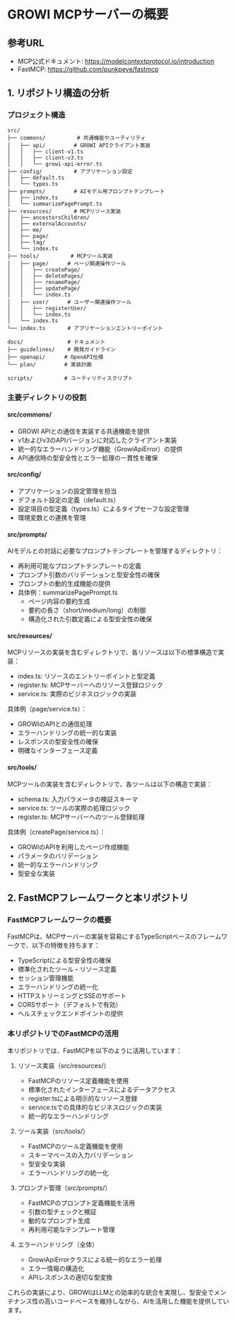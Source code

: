 # GROWI MCPサーバーの概要

## 参考URL
- MCP公式ドキュメント: https://modelcontextprotocol.io/introduction
- FastMCP: https://github.com/punkpeye/fastmcp

## 1. リポジトリ構造の分析

### プロジェクト構造
```
src/
├── commons/          # 共通機能やユーティリティ
│   ├── api/         # GROWI APIクライアント実装
│   │   ├── client-v1.ts
│   │   ├── client-v3.ts
│   │   └── growi-api-error.ts
├── config/          # アプリケーション設定
│   ├── default.ts
│   └── types.ts
├── prompts/         # AIモデル用プロンプトテンプレート
│   ├── index.ts
│   └── summarizePagePrompt.ts
├── resources/       # MCPリソース実装
│   ├── ancestorsChildren/
│   ├── externalAccounts/
│   ├── me/
│   ├── page/
│   ├── tag/
│   └── index.ts
├── tools/          # MCPツール実装
│   ├── page/      # ページ関連操作ツール
│   │   ├── createPage/
│   │   ├── deletePages/
│   │   ├── renamePage/
│   │   ├── updatePage/
│   │   └── index.ts
│   ├── user/      # ユーザー関連操作ツール
│   │   ├── registerUser/
│   │   └── index.ts
│   └── index.ts
└── index.ts       # アプリケーションエントリーポイント

docs/              # ドキュメント
├── guidelines/    # 開発ガイドライン
├── openapi/      # OpenAPI仕様
└── plan/         # 実装計画

scripts/          # ユーティリティスクリプト
```

### 主要ディレクトリの役割

#### src/commons/
- GROWI APIとの通信を実装する共通機能を提供
- v1およびv3のAPIバージョンに対応したクライアント実装
- 統一的なエラーハンドリング機能（GrowiApiError）の提供
- API通信時の型安全性とエラー処理の一貫性を確保

#### src/config/
- アプリケーションの設定管理を担当
- デフォルト設定の定義（default.ts）
- 設定項目の型定義（types.ts）によるタイプセーフな設定管理
- 環境変数との連携を管理

#### src/prompts/
AIモデルとの対話に必要なプロンプトテンプレートを管理するディレクトリ：
- 再利用可能なプロンプトテンプレートの定義
- プロンプト引数のバリデーションと型安全性の確保
- プロンプトの動的生成機能の提供
- 具体例：summarizePagePrompt.ts
  - ページ内容の要約生成
  - 要約の長さ（short/medium/long）の制御
  - 構造化された引数定義による型安全性の確保

#### src/resources/
MCPリソースの実装を含むディレクトリで、各リソースは以下の標準構造で実装：
- index.ts: リソースのエントリーポイントと型定義
- register.ts: MCPサーバーへのリソース登録ロジック
- service.ts: 実際のビジネスロジックの実装

具体例（page/service.ts）：
- GROWIのAPIとの通信処理
- エラーハンドリングの統一的な実装
- レスポンスの型安全性の確保
- 明確なインターフェース定義

#### src/tools/
MCPツールの実装を含むディレクトリで、各ツールは以下の構造で実装：
- schema.ts: 入力パラメータの検証スキーマ
- service.ts: ツールの実際の処理ロジック
- register.ts: MCPサーバーへのツール登録処理

具体例（createPage/service.ts）：
- GROWIのAPIを利用したページ作成機能
- パラメータのバリデーション
- 統一的なエラーハンドリング
- 型安全な実装

## 2. FastMCPフレームワークと本リポジトリ

### FastMCPフレームワークの概要
FastMCPは、MCPサーバーの実装を容易にするTypeScriptベースのフレームワークで、以下の特徴を持ちます：

- TypeScriptによる型安全性の確保
- 標準化されたツール・リソース定義
- セッション管理機能
- エラーハンドリングの統一化
- HTTPストリーミングとSSEのサポート
- CORSサポート（デフォルトで有効）
- ヘルスチェックエンドポイントの提供

### 本リポジトリでのFastMCPの活用

本リポジトリでは、FastMCPを以下のように活用しています：

1. リソース実装（src/resources/）
   - FastMCPのリソース定義機能を使用
   - 標準化されたインターフェースによるデータアクセス
   - register.tsによる明示的なリソース登録
   - service.tsでの具体的なビジネスロジックの実装
   - 統一的なエラーハンドリング

2. ツール実装（src/tools/）
   - FastMCPのツール定義機能を使用
   - スキーマベースの入力バリデーション
   - 型安全な実装
   - エラーハンドリングの統一化

3. プロンプト管理（src/prompts/）
   - FastMCPのプロンプト定義機能を活用
   - 引数の型チェックと検証
   - 動的なプロンプト生成
   - 再利用可能なテンプレート管理

4. エラーハンドリング（全体）
   - GrowiApiErrorクラスによる統一的なエラー処理
   - エラー情報の構造化
   - APIレスポンスの適切な型変換

これらの実装により、GROWIはLLMとの効率的な統合を実現し、型安全でメンテナンス性の高いコードベースを維持しながら、AIを活用した機能を提供しています。